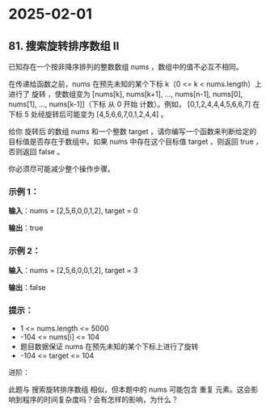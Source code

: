 # 2025-02-01

## 81. 搜索旋转排序数组 II

已知存在一个按非降序排列的整数数组 nums ，数组中的值不必互不相同。

在传递给函数之前，nums 在预先未知的某个下标 k（0 <= k < nums.length）上进行了 旋转 ，使数组变为 [nums[k], nums[k+1], ..., nums[n-1], nums[0], nums[1], ..., nums[k-1]]（下标 从 0 开始 计数）。例如， [0,1,2,4,4,4,5,6,6,7] 在下标 5 处经旋转后可能变为 [4,5,6,6,7,0,1,2,4,4] 。

给你 旋转后 的数组 nums 和一个整数 target ，请你编写一个函数来判断给定的目标值是否存在于数组中。如果 nums 中存在这个目标值 target ，则返回 true ，否则返回 false 。

你必须尽可能减少整个操作步骤。



### 示例 1：

**输入**：nums = [2,5,6,0,0,1,2], target = 0

**输出**：true

### 示例 2：

**输入**：nums = [2,5,6,0,0,1,2], target = 3

**输出**：false


### 提示：

- 1 <= nums.length <= 5000
- -104 <= nums[i] <= 104
- 题目数据保证 nums 在预先未知的某个下标上进行了旋转
- -104 <= target <= 104


进阶：

此题与 搜索旋转排序数组 相似，但本题中的 nums  可能包含 重复 元素。这会影响到程序的时间复杂度吗？会有怎样的影响，为什么？